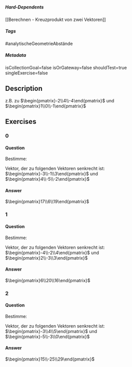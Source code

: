 ##### Hard-Dependents
[[Berechnen - Kreuzprodukt von zwei Vektoren]]
##### Tags
#analytischeGeometrieAbstände
##### Metadata
isCollectionGoal=false
isOrGateway=false
shouldTest=true
singleExercise=false
## Description
z.B. zu $\begin{pmatrix}-2\\4\\-4\end{pmatrix}$ und  $\begin{pmatrix}1\\0\\-1\end{pmatrix}$ 
## Exercises
### 0
#### Question
Bestimme:

 Vektor, der zu folgenden Vektoren senkrecht ist: $\begin{pmatrix}-3\\-1\\3\end{pmatrix}$ und $\begin{pmatrix}4\\-5\\-2\end{pmatrix}$
#### Answer
$\begin{pmatrix}17\\6\\19\end{pmatrix}$
### 1
#### Question
Bestimme:

 Vektor, der zu folgenden Vektoren senkrecht ist: $\begin{pmatrix}-4\\-2\\4\end{pmatrix}$ und $\begin{pmatrix}2\\-3\\3\end{pmatrix}$
#### Answer
$\begin{pmatrix}6\\20\\16\end{pmatrix}$
### 2
#### Question
Bestimme:

 Vektor, der zu folgenden Vektoren senkrecht ist: $\begin{pmatrix}-3\\4\\5\end{pmatrix}$ und $\begin{pmatrix}-5\\-3\\0\end{pmatrix}$
#### Answer
$\begin{pmatrix}15\\-25\\29\end{pmatrix}$
